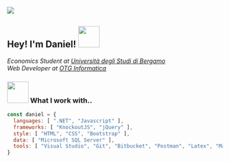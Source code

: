 ![](https://komarev.com/ghpvc/?username=your-github-username)

<h2> Hey! I'm Daniel! <img src="https://media.giphy.com/media/mGcNjsfWAjY5AEZNw6/giphy.gif" width="50"></h2>
<p><em>Economics Student at <a href="http://www.unibg.it">Università degli Studi di Bergamo</a></br>Web Developer at <a href="https://www.otg.it">OTG Informatica</a></em></p>

### <img src="https://media.giphy.com/media/VgCDAzcKvsR6OM0uWg/giphy.gif" width="50"> What I work with..

```javascript
const daniel = {
  languages: [ ".NET", "Javascript" ],
  frameworks: [ "KnockoutJS", "jQuery" ],
  style: [ "HTML", "CSS", "Bootstrap" ],
  data: [ "Microsoft SQL Server" ],
  tools: [ "Visual Studio", "Git", "Bitbucket", "Postman", "Latex", "Markdown" ]
}
```
